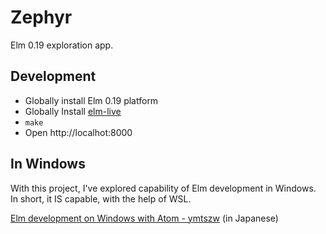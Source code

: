 # Zephyr

Elm 0.19 exploration app.

## Development

- Globally install Elm 0.19 platform
- Globally Install [elm-live](https://github.com/wking-io/elm-live)
- `make`
- Open http://localhot:8000

## In Windows

With this project, I've explored capability of Elm development in Windows.
In short, it IS capable, with the help of WSL.

[Elm development on Windows with Atom - ymtszw](https://scrapbox.io/ymtszw/Elm_development_on_Windows_with_Atom) (in Japanese)

